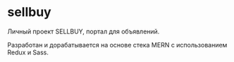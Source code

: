 # sellbuy

Личный проект SELLBUY, портал для объявлений.

Разработан и дорабатывается на основе стека MERN с использованием Redux и Sass.


